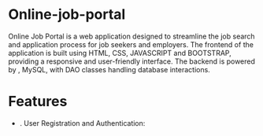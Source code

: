 # Online-job-portal

Online Job Portal is a web application designed to streamline the job search and application process for job seekers and employers. The frontend of the application is built using HTML, CSS, JAVASCRIPT and BOOTSTRAP, providing a responsive and user-friendly interface. The backend is  powered by , MySQL, with DAO classes  handling database interactions.

# Features
   * . User Registration and Authentication:
       
